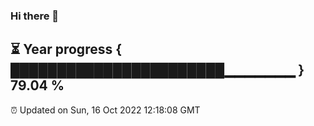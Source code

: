 ### Hi there 👋
⏳ Year progress { ███████████████████████▁▁▁▁▁▁▁ } 79.04 %
---
⏰ Updated on Sun, 16 Oct 2022 12:18:08 GMT

